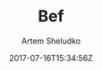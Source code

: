 ---
title: "Bef"
github: https://github.com/artemsheludko/bef
demo: https://artemsheludko.github.io/bef/
author: Artem Sheludko

ssg:
  - Jekyll
cms:
  - No Cms
date: 2017-07-16T15:34:56Z
github_branch: master
---